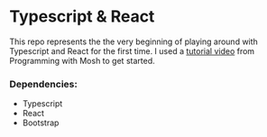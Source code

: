 # Typescript & React

This repo represents the the very beginning of playing around with Typescript and React for the first time. I used a [tutorial video](https://www.youtube.com/watch?v=SqcY0GlETPk) from Programming with Mosh to get started.

### Dependencies:
- Typescript
- React
- Bootstrap